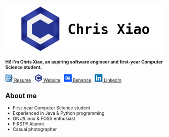 ![Banner](https://raw.githubusercontent.com/chrisx8/chrisx8/master/images/banner.png)

**Hi! I'm Chris Xiao, an aspiring software engineer and first-year Computer Science student.**

[![](https://raw.githubusercontent.com/chrisx8/chrisx8/master/images/resume.png) Resume](https://chrisx.xyz/media/chrisxiao_resume_web.pdf) &nbsp; 
[![](https://raw.githubusercontent.com/chrisx8/chrisx8/master/images/website.png) Website](https://chrisx.xyz/) &nbsp; 
[![](https://raw.githubusercontent.com/chrisx8/chrisx8/master/images/behance.png) Behance](https://www.behance.net/chrisx8) &nbsp; 
[![](https://raw.githubusercontent.com/chrisx8/chrisx8/master/images/linkedin.png) LinkedIn](https://www.linkedin.com/in/chris-xiao)

## About me

- First-year Computer Science student
- Experienced in Java & Python programming
- GNU/Linux & FOSS enthusiast
- FIRST&reg; Alumni
- Casual photographer
